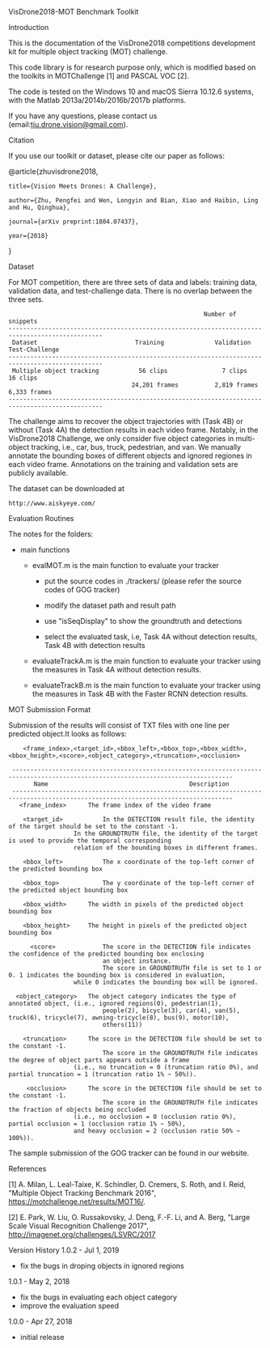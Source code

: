 VisDrone2018-MOT Benchmark Toolkit 

Introduction

This is the documentation of the VisDrone2018 competitions development kit for multiple object tracking (MOT) challenge.

This code library is for research purpose only, which is modified based on the toolkits in MOTChallenge [1] and PASCAL VOC [2]. 

The code is tested on the Windows 10 and macOS Sierra 10.12.6 systems, with the Matlab 2013a/2014b/2016b/2017b platforms.

If you have any questions, please contact us (email:tju.drone.vision@gmail.com).

Citation

If you use our toolkit or dataset, please cite our paper as follows:

@article{zhuvisdrone2018,

    title={Vision Meets Drones: A Challenge},

    author={Zhu, Pengfei and Wen, Longyin and Bian, Xiao and Haibin, Ling and Hu, Qinghua},

    journal={arXiv preprint:1804.07437},

    year={2018}

}


Dataset

For MOT competition, there are three sets of data and labels: training data, validation data, 
and test-challenge data. There is no overlap between the three sets. 

                                                          Number of snippets
    ------------------------------------------------------------------------------------------------
     Dataset                           Training              Validation            Test-Challenge
    ------------------------------------------------------------------------------------------------
     Multiple object tracking           56 clips               7 clips                16 clips
                                      24,201 frames          2,819 frames           6,333 frames
    ------------------------------------------------------------------------------------------------
    
The challenge aims to recover the object trajectories with (Task 4B) or without (Task 4A) the detection results in each video frame. Notably, in the VisDrone2018 Challenge, we only consider five object categories in multi-object tracking, i.e., car, bus, truck, pedestrian, and van. We manually annotate the bounding boxes of different objects and ignored regiones in each video frame. Annotations on the training and validation sets are publicly available.

The dataset can be downloaded at

    http://www.aiskyeye.com/
 

Evaluation Routines

The notes for the folders:
* main functions
	* evalMOT.m is the main function to evaluate your tracker
	    
	    * put the source codes in ./trackers/ (please refer the source codes of GOG tracker) 
	    
	    * modify the dataset path and result path
	    
	    * use "isSeqDisplay" to show the groundtruth and detections 
	    
	    * select the evaluated task, i.e, Task 4A without detection results, Task 4B with detection results
        
  * evaluateTrackA.m is the main function to evaluate your tracker using the measures in Task 4A without detection results.   
  
  * evaluateTrackB.m is the main function to evaluate your tracker using the measures in Task 4B with the Faster RCNN detection results.    
  
MOT Submission Format

Submission of the results will consist of TXT files with one line per predicted object.It looks as follows:

        <frame_index>,<target_id>,<bbox_left>,<bbox_top>,<bbox_width>,<bbox_height>,<score>,<object_category>,<truncation>,<occlusion>

     -----------------------------------------------------------------------------------------------------------------------------------
           Name	                                      Description
     -----------------------------------------------------------------------------------------------------------------------------------
       <frame_index>	  The frame index of the video frame
       
        <target_id>	          In the DETECTION result file, the identity of the target should be set to the constant -1.
   			          In the GROUNDTRUTH file, the identity of the target is used to provide the temporal corresponding 
			          relation of the bounding boxes in different frames.
				  
        <bbox_left>	          The x coordinate of the top-left corner of the predicted bounding box
	
        <bbox_top>	          The y coordinate of the top-left corner of the predicted object bounding box
	
        <bbox_width>	  The width in pixels of the predicted object bounding box
	
        <bbox_height>	  The height in pixels of the predicted object bounding box
	
          <score>	          The score in the DETECTION file indicates the confidence of the predicted bounding box enclosing 
	                          an object instance.
                              The score in GROUNDTRUTH file is set to 1 or 0. 1 indicates the bounding box is considered in evaluation, 
			          while 0 indicates the bounding box will be ignored.
				  
      <object_category>	  The object category indicates the type of annotated object, (i.e., ignored regions(0), pedestrian(1), 
                              people(2), bicycle(3), car(4), van(5), truck(6), tricycle(7), awning-tricycle(8), bus(9), motor(10), 
                              others(11))
			      
        <truncation>	  The score in the DETECTION file should be set to the constant -1.
                              The score in the GROUNDTRUTH file indicates the degree of object parts appears outside a frame 
			          (i.e., no truncation = 0 (truncation ratio 0%), and partial truncation = 1 (truncation ratio 1% ~ 50%)).
			      
         <occlusion>	  The score in the DETECTION file should be set to the constant -1.
                              The score in the GROUNDTRUTH file indicates the fraction of objects being occluded 
			          (i.e., no occlusion = 0 (occlusion ratio 0%), partial occlusion = 1 (occlusion ratio 1% ~ 50%), 
			          and heavy occlusion = 2 (occlusion ratio 50% ~ 100%)).

The sample submission of the GOG tracker can be found in our website.


References

[1] A. Milan, L. Leal-Taixe, K. Schindler, D. Cremers, S. Roth, and I. Reid, "Multiple Object Tracking Benchmark 2016", https://motchallenge.net/results/MOT16/.

[2] E. Park, W. Liu, O. Russakovsky, J. Deng, F.-F. Li, and A. Berg, "Large Scale Visual Recognition Challenge 2017", http://imagenet.org/challenges/LSVRC/2017

Version History
1.0.2 - Jul 1, 2019
  - fix the bugs in droping objects in ignored regions
  
1.0.1 - May 2, 2018
  - fix the bugs in evaluating each object category
  - improve the evaluation speed
  
1.0.0 - Apr 27, 2018
  - initial release
  

